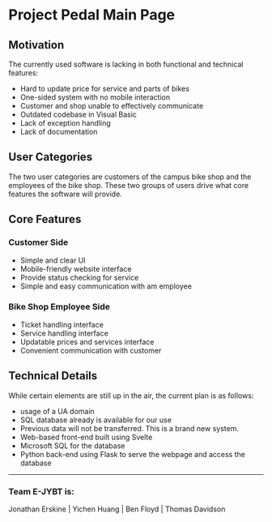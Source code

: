 # Project Pedal Main Page

## Motivation
The currently used software is lacking in both functional and technical features:
- Hard to update price for service and parts of bikes
- One-sided system with no mobile interaction
- Customer and shop unable to effectively communicate
- Outdated codebase in Visual Basic
- Lack of exception handling
- Lack of documentation

## User Categories
The two user categories are customers of the campus bike shop and the employees of the bike shop.
These two groups of users drive what core features the software will provide.

## Core Features

### Customer Side
- Simple and clear UI
- Mobile-friendly website interface
- Provide status checking for service
- Simple and easy communication with am employee

### Bike Shop Employee Side
- Ticket handling interface
- Service handling interface
- Updatable prices and services interface
- Convenient communication with customer

## Technical Details
While certain elements are still up in the air, the current plan is as follows:
- usage of a UA domain
- SQL database already is available for our use
- Previous data will not be transferred. This is a brand new system.
- Web-based front-end built using Svelte
- Microsoft SQL for the database
- Python back-end using Flask to serve the webpage and access the database

---

### Team E-JYBT is:
Jonathan Erskine | Yichen Huang | Ben Floyd | Thomas Davidson 
